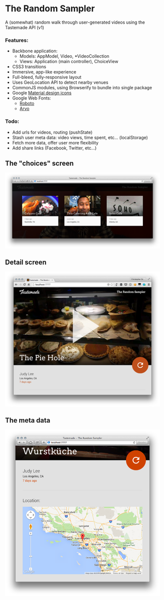 # The Random Sampler

A (somewhat) random walk through user-generated videos using the Tastemade API (v1)

### Features:
- Backbone application:
  - Models: AppModel, Video, *VideoCollection
  - Views:  Application (main controller), ChoiceView
- CSS3 transitions
- Immersive, app-like experience
- Full-bleed, fully-responsive layout
- Uses GeoLocation API to detect nearby venues
- CommonJS modules, using Browserify to bundle into single package
- Google [Material design icons](https://github.com/google/material-design-icons)
- Google Web Fonts:
  - [Roboto](http://www.google.com/fonts/specimen/Roboto)
  - [Arvo](https://www.google.com/fonts/specimen/Arvo)

### Todo:
- Add urls for videos, routing (pushState)
- Stash user meta data: video views, time spent, etc... (localStorage)
- Fetch more data, offer user more flexibility
- Add share links (Facebook, Twitter, etc...)

## The "choices" screen
![The choices screen](https://raw.githubusercontent.com/christopherscott/random-sampler/master/screenshots/choices_wide.png)

## Detail screen
![The detail screen](https://raw.githubusercontent.com/christopherscott/random-sampler/master/screenshots/pie_hole.png)

## The meta data
![the meta data](https://github.com/christopherscott/random-sampler/blob/master/screenshots/meta_portrait.png)


